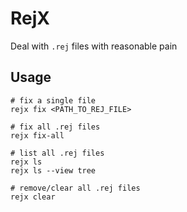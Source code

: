 # RejX
Deal with `.rej` files with reasonable pain


## Usage

```
# fix a single file
rejx fix <PATH_TO_REJ_FILE>

# fix all .rej files
rejx fix-all

# list all .rej files
rejx ls
rejx ls --view tree

# remove/clear all .rej files
rejx clear
```
